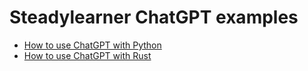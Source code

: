 # Steadylearner ChatGPT examples

* [How to use ChatGPT with Python](https://www.onlycoiners.com/user/steadylearner/blog/how-to-use-chatgpt-with-python)
* [How to use ChatGPT with Rust](https://www.onlycoiners.com/user/steadylearner/blog/how-to-use-chatgpt-with-rust)